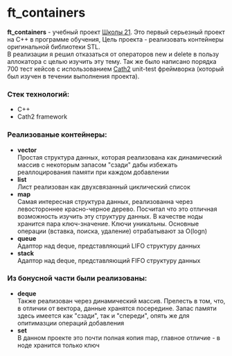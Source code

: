 # ft_containers

__ft_containers__ - учебный проект [Школы 21](https://21-school.ru/). Это первый серьезный проект на C++ в программе обучения, Цель проекта - реализовать контейнеры оригинальной библиотеки STL.<br>
В реализации я решил отказаться от операторов new и delete в пользу аллокатора с целью изучить эту тему. Так же было написано порядка 700 тест кейсов с использованием [Cath2](https://github.com/catchorg/Catch2) unit-test фреймворка (который был изучен в течении выполнения проекта).

### Стек технологий:
* C++
* Cath2 framework

### Реализованые контейнеры:
* __vector__<br>
Простая структура данных, которая реализована как динамический массив с некоторым запасом "сзади" дабы избежать реаллоцирования памяти при каждом добавлении
* __list__<br>
Лист реализован как двухсвязанный циклический список
* __map__<br>
Самая интересная структура данных, реализованна через левостороннее красно-черное дерево. Посчитал что это отличная возможность изучить эту структуру данных.
В качестве ноды хранится пара ключ-значение. Ключи уникальны. Основные операции (вставка, поиска, удаление) отрабатывают за O(logn)
* __queue__<br>
Адаптор над deque, представляющий LIFO структуру данных
* __stack__<br>
Адаптор над deque, представляющий FIFO структуру данных

### Из бонусной части были реализованы:
* __deque__<br>
Также реализован через динамический массив. Прелесть в том, что, в отличии от вектора, данные хранятся посередине. Запас памяти здесь имеется как "сзади", так и "спереди",
опять же для опитимазции операций добавления
* __set__<br>
В данном проекте это почти полная копия map, главное отличие - в ноде хранится только ключ
